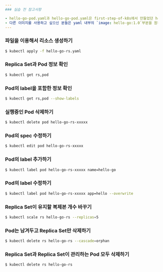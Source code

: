 ```yaml
---
### 실습 전 참고사항

- hello-go-pod.yaml과 hello-go-pod.yaml은 first-step-of-k8s에서 만들었던 hello-go:1.0을 필요로 합니다.
- 다른 이미지를 사용하고 싶으신 분들은 yaml 내부의 `image: hello-go:1.0`부분을 원하는 이미지 파일 이름으로 수정하시면 됩니다.
---
```


### 파일을 이용해서 리소스 생성하기

```bash
$ kubectl apply -f hello-go-rs.yaml
```

### Replica Set과 Pod 정보 확인

```bash
$ kubectl get rs,pod
```

### Pod의 label을 포함한 정보 확인

```bash
$ kubectl get rs,pod --show-labels
```

### 실행중인 Pod 삭제하기

```bash
$ kubectl delete pod hello-go-rs-xxxxx
```

### Pod의 spec 수정하기

```bash
$ kubectl edit pod hello-go-rs-xxxxx
```

### Pod의 label 추가하기

```bash
$ kubectl label pod hello-go-rs-xxxxx name=hello-go
```

### Pod의 label 수정하기

```bash
$ kubectl label pod hello-go-rs-xxxxx app=hello --overwrite
```

### Replica Set이 유지할 복제본 개수 바꾸기

```bash
$ kubectl scale rs hello-go-rs --replicas=5
```

### Pod는 남겨두고 Replica Set만 삭제하기

```bash
$ kubectl delete rs hello-go-rs --cascade=orphan
```

### Replica Set과 Replica Set이 관리하는 Pod 모두 삭제하기

```bash
$ kubectl delete rs hello-go-rs
```

